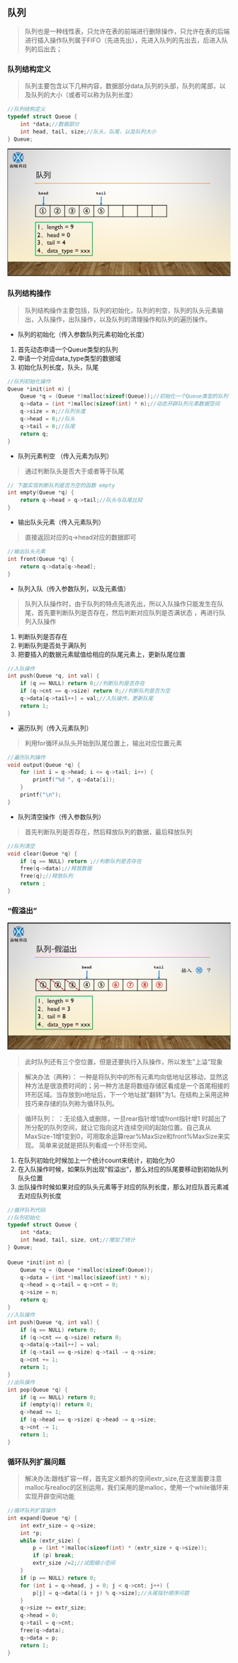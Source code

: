 ## 队列

> 队列也是一种线性表，只允许在表的前端进行删除操作，只允许在表的后端进行插入操作队列属于FIFO（先进先出），先进入队列的先出去，后进入队列的后出去；

### 队列结构定义

> 队列主要包含以下几种内容，数据部分data,队列的头部，队列的尾部，以及队列的大小（或者可以称为队列长度）

``` c
//队列结构定义
typedef struct Queue {
	int *data;//数据部分
	int head, tail, size;//队头，队尾，以及队列大小
} Queue;
```

![image-20200215100511198](https://github.com/hello-sources/Relative_Things/blob/master/img/Data-Structure_img/image-20200215100511198.png?raw=true)

### 队列结构操作

> 队列结构操作主要包括，队列的初始化，队列的判空，队列的队头元素输出，入队操作，出队操作，以及队列的清理操作和队列的遍历操作。

- 队列的初始化（传入参数队列元素初始化长度）

1. 首先动态申请一个Queue类型的队列
2. 申请一个对应data_type类型的数据域
3. 初始化队列长度，队头，队尾

``` c
//队列初始化操作
Queue *init(int n) {
	Queue *q = (Queue *)malloc(sizeof(Queue));//初始化一个Queue类型的队列
	q->data = (int *)malloc(sizeof(int) * n);//动态开辟队列元素数据空间
	q->size = n;//队列长度
	q->head = 0;//队头
	q->tail = 0;//队尾
	return q;
}
```

- 队列元素判空 （传入元素为队列）

> 通过判断队头是否大于或者等于队尾

``` c
// 下面实现判断队列是否为空的函数 empty
int empty(Queue *q) {
    return q->head > q->tail;//队头与队尾比较
}
```

- 输出队头元素（传入元素队列）

> 直接返回对应的q->head对应的数据即可

``` c
//输出队头元素
int front(Queue *q) {
	return q->data[q->head];
}
```

- 队列入队（传入参数队列，以及元素值）

> 队列入队操作时，由于队列的特点先进先出，所以入队操作只能发生在队尾，首先要判断队列是否存在，然后判断对应队列是否满状态 ，再进行队列入队操作

1. 判断队列是否存在
2. 判断队列是否处于满队列
3. 把要插入的数据元素赋值给相应的队尾元素上，更新队尾位置

``` c
//入队操作
int push(Queue *q, int val) {
    if (q == NULL) return 0;//判断队列是否存在
    if (q->cnt == q->size) return 0;//判断队列是否为空
    q->data[q->tail++] = val;//入队操作，更新队尾
    return 1;
}
```

- 遍历队列（传入元素队列）

> 利用for循环从队头开始到队尾位置上，输出对应位置元素

``` c
//遍历队列操作
void output(Queue *q) {
    for (int i = q->head; i <= q->tail; i++) {
        printf("%d ", q->data[i]);
    }
    printf("\n");
}
```

- 队列清空操作（传入参数队列）

> 首先判断队列是否存在，然后释放队列的数据，最后释放队列

``` c
//队列清空
void clear(Queue *q) {
    if (q == NULL) return ;//判断队列是否存在
    free(q->data);//释放数据
    free(q);//释放队列
    return ;
}
```

###  “假溢出”

![image-20200215110603415](https://github.com/hello-sources/Relative_Things/blob/master/img/Data-Structure_img/image-20200215110603415.png?raw=true)

> 此时队列还有三个空位置，但是还要执行入队操作，所以发生”上溢“现象

> 解决办法（两种）： 一种是将队列中的所有元素均向低地址区移动，显然这种方法是很浪费时间的；另一种方法是将数组存储区看成是一个首尾相接的环形区域。当存放到n地址后，下一个地址就"翻转"为1。在结构上采用这种技巧来存储的队列称为循环队列。

> 循环队列： ：无论插入或删除，一旦rear指针增1或front指针增1 时超出了所分配的队列空间，就让它指向这片连续空间的起始位置。自己真从MaxSize-1增1变到0，可用取余运算rear%MaxSize和front%MaxSize来实现。 简单来说就是把队列看成一个环形空间。

1. 在队列初始化时候加上一个统计count来统计，初始化为0
2. 在入队操作时候，如果队列出现”假溢出“，那么对应的队尾要移动到初始队列队头位置
3. 出队操作时候如果对应的队头元素等于对应的队列长度，那么对应队首元素减去对应队列长度

``` c
//循环队列代码
//队列初始化
typedef struct Queue {
    int *data;
    int head, tail, size, cnt;//增加了统计
} Queue;

Queue *init(int n) {
    Queue *q = (Queue *)malloc(sizeof(Queue));
    q->data = (int *)malloc(sizeof(int) * n);
    q->head = q->tail = q->cnt = 0;
    q->size = n;
    return q;
}
//入队操作
int push(Queue *q, int val) {
    if (q == NULL) return 0;
    if (q->cnt == q->size) return 0;
    q->data[q->tail++] = val;
    if (q->tail == q->size) q->tail -= q->size;
    q->cnt += 1;
    return 1;
}
//出队操作
int pop(Queue *q) {
    if (q == NULL) return 0;
    if (empty(q)) return 0;
    q->head += 1;
    if (q->head == q->size) q->head -= q->size;
    q->cnt -= 1;
    return 1;
}
```



### 循环队列扩展问题

> 解决办法:跟栈扩容一样，首先定义额外的空间extr_size,在这里面要注意malloc与realloc的区别运用，我们采用的是malloc，使用一个while循环来实现开辟空间功能

``` c
//循环队列扩容操作 
int expand(Queue *q) {
	int extr_size = q->size;
	int *p;
	while (extr_size) {
		p = (int *)malloc(sizeof(int) * (extr_size + q->size));
		if (p) break;
		extr_size /=2;//试图缩小空间	
	}	
	if (p == NULL) return 0;
	for (int i = q->head, j = 0; j < q->cnt; j++) {
		p[j] = q->data[(i + j) % q->size];//头尾指针顺序问题 
	} 
	q->size += extr_size;
	q->head = 0;
	q->tail = q->cnt;
	free(q->data);
	q->data = p;
	return 1; 
}
```


